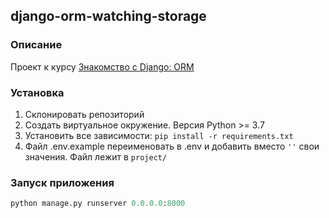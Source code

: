 ## django-orm-watching-storage

### Описание 
Проект к курсу [Знакомство с Django: ORM ](https://dvmn.org/modules/django-orm/)
### Установка
1. Склонировать репозиторий
2. Создать виртуальное окружение. Версия Python >= 3.7
3. Установить все зависимости: `pip install -r requirements.txt`  
4. Файл .env.example переименовать в .env и добавить вместо `''` свои значения. Файл лежит в `project/`

### Запуск приложения
```python
python manage.py runserver 0.0.0.0:8000
``` 
